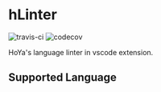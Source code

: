 # hLinter

![travis-ci](https://travis-ci.org/llHoYall/hLinter.svg?branch=master)
![codecov](https://codecov.io/gh/codecov/hLInter/branch/master/graph/badge.svg)

HoYa's language linter in vscode extension.

## Supported Language
